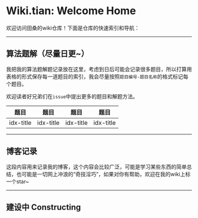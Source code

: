 # Wiki.tian: Welcome Home

欢迎访问田桑的wiki仓库！下面是仓库的快速索引和导航：

---

## 算法题解（尽量日更~）

我把我的算法题解题记录放在这里，考虑到日后可能会记录很多题目，所以打算用表格的形式保存每一道题目的索引，我会尽量按照`题目编号-题目名称`的格式标记每个题目。

欢迎读者好兄弟们在`issue`中提出更多的题目和解题方法。

| 题目 | 题目 | 题目 | 题目 |
| --- | --- | --- | --- |
| idx-title | idx-title | idx-title | idx-title |

---

## 博客记录

这段内容用来记录我的博客，这个内容会比较广泛，可能是学习某些东西的简单总结，也可能是一切网上冲浪的“奇技淫巧”，如果对你有帮助，欢迎在我的wiki上标一个star~

---

## 建设中 Constructing
